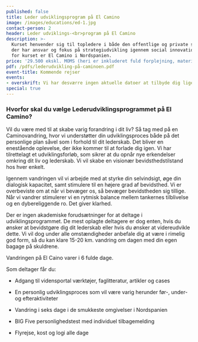 ```yaml
---
published: false
title: Leder udviklingsprogram på El Camino
image: /images/educations/ed-1.jpg
contact-person: 2
header: Leder udviklings-<br>program på El Camino
description: >-
  Kurset henvender sig til topledere i både den offentlige og private sektor,
  der har ansvar og fokus på strategiudvikling igennem social innovation. Rammen
  for kurset er El Camino i Nordspanien.
price: '29.500 ekskl. MOMS (heri er inkluderet fuld forplejning, materialer og rejse) '
pdf: /pdfs/lederudvikling-på-caminoen.pdf
event-title: Kommende rejser
events:
- overskrift: Vi har desværre ingen aktuelle datoer at tilbyde dig lige nu. Kontakt os meget gerne for mere information på info@copenhagencoaching.dk
special: true
---
```


### Hvorfor skal du vælge Lederudviklingsprogrammet på El Camino?

Vil du være med til at skabe varig forandring i dit liv? Så tag med på en Caminovandring, hvor vi understøtter din udviklingsproces både på det personlige plan såvel som i forhold til dit lederskab. Det bliver en enestående oplevelse, der ikke kommer til at forlade dig igen. Vi har tilrettelagt et udviklingsforløb, som sikrer at du opnår nye erkendelser omkring dit liv og lederskab. Vi vil skabe en visionær bevidsthedstilstand hos hver enkelt.

Igennem vandringen vil vi arbejde med at styrke din selvindsigt, øge din dialogisk kapacitet, samt stimulere til en højere grad af bevidsthed. Vi er overbeviste om at når vi bevæger os, så bevæger bevidstheden sig tillige. Når vi vandrer stimulerer vi en rytmisk balance mellem tankernes tilblivelse og en dybereliggende ro. Det giver klarhed.

Der er ingen akademiske forudsætninger for at deltage i udviklingsprogrammet. De mest oplagte deltagere er dog enten, hvis du ønsker at bevidstgøre dig dit lederskab eller hvis du ønsker at videreudvikle dette. Vi vil dog under alle omstændigheder anbefale dig at være i rimelig god form, så du kan klare 15-20 km. vandring om dagen med din egen bagage på skuldrene.

Vandringen på El Caino varer i 6 fulde dage.

Som deltager får du:

- Adgang til vidensportal værktøjer, faglitteratur, artikler og cases

- En personlig udviklingsproces som vil være varig herunder før-, under- og efteraktiviteter

- Vandring i seks dage i de smukkeste omgivelser i Nordspanien

- BIG Five personlighedstest med individuel tilbagemelding

- Flyrejse, kost og logi alle dage
